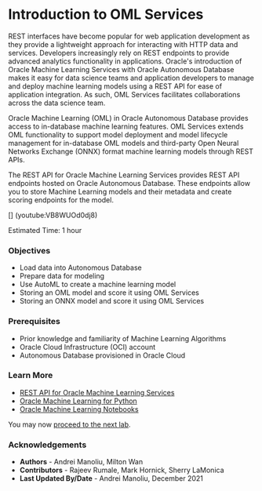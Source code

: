 # Introduction to OML Services

REST interfaces have become popular for web application development as they provide a lightweight approach for interacting with HTTP data and services. Developers increasingly rely on REST endpoints to provide advanced analytics functionality in applications. Oracle's introduction of Oracle Machine Learning Services with Oracle Autonomous Database makes it easy for data science teams and application developers to manage and deploy machine learning models using a REST API for ease of application integration. As such, OML Services facilitates collaborations across the data science team.

Oracle Machine Learning (OML) in Oracle Autonomous Database provides access to in-database machine learning features. OML Services extends OML functionality to support model deployment and model lifecycle management for in-database OML models and third-party Open Neural Networks Exchange (ONNX) format machine learning models through REST APIs.

The REST API for Oracle Machine Learning Services provides REST API endpoints hosted on Oracle Autonomous Database. These endpoints allow you to store Machine Learning models and their metadata and create scoring endpoints for the model.

[] (youtube:VB8WUOd0dj8)

Estimated Time: 1 hour

### Objectives
* Load data into Autonomous Database
* Prepare data for modeling
* Use AutoML to create a machine learning model
* Storing an OML model and score it using OML Services
* Storing an ONNX model and score it using OML Services

### Prerequisites
* Prior knowledge and familiarity of Machine Learning Algorithms
* Oracle Cloud Infrastructure (OCI) account
* Autonomous Database provisioned in Oracle Cloud

### Learn More

* [REST API for Oracle Machine Learning Services](https://docs.oracle.com/en/database/oracle/machine-learning/omlss/omlss/index.html)
* [Oracle Machine Learning for Python](https://docs.oracle.com/en/database/oracle/machine-learning/oml4py/1/index.html)
* [Oracle Machine Learning Notebooks](https://docs.oracle.com/en/database/oracle/machine-learning/oml-notebooks/)

You may now [proceed to the next lab](#next).

### Acknowledgements
* **Authors** -  Andrei Manoliu, Milton Wan
* **Contributors** - Rajeev Rumale, Mark Hornick, Sherry LaMonica
* **Last Updated By/Date** -  Andrei Manoliu, December 2021
